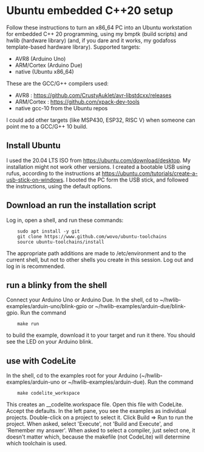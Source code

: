 # Ubuntu embedded C++20 setup

Follow these instructions to turn an x86_64 PC 
into an Ubuntu workstation for embedded C++ 20 programming,
using my bmptk (build scripts) and hwlib (hardware library)
(and, if you dare and it works, my godafoss template-based
hardware library).
Supported targets: 
- AVR8 (Arduino Uno)
- ARM/Cortex (Arduino Due)
- native (Ubuntu x86_64)

These are the GCC/G++ compilers used:
- AVR8 : https://github.com/CrustyAuklet/avr-libstdcxx/releases
- ARM/Cortex : https://github.com/xpack-dev-tools
- native gcc-10 from the Ubuntu repos

I could add other targets (like MSP430, ESP32, RISC V)
when someone can point me to a GCC/G++ 10 build.

## Install Ubuntu

I used the 20.04 LTS ISO from
https://ubuntu.com/download/desktop. 
My installation might not work other versions.
I created a bootable USB using rufus,
according to the instructions at 
https://ubuntu.com/tutorials/create-a-usb-stick-on-windows.
I booted the PC form the USB stick, 
and followed the instructions, using the default options.

## Download an run the installation script

Log in, open a shell, and run these commands:
````shell
    sudo apt install -y git
    git clone https://www.github.com/wovo/ubuntu-toolchains
    source ubuntu-toolchains/install
````    
The appropriate path additions are made to /etc/environment
and to the current shell, but not to other shells
you create in this session. 
Log out and log in is recommended.
    
## run a blinky from the shell

Connect your Arduino Uno or Arduino Due.
In the shell, cd to ~/hwlib-examples/arduin-uno/blink-gpio 
or ~/hwlib-examples/arduin-due/blink-gpio.
Run the command
````shell
    make run
````
to build the example, download it to your 
target and run it there.
You should see the LED on your Arduino blink.

## use with CodeLite

In the shell, cd to the examples root for your Arduino
(~/hwlib-examples/arduin-uno or ~/hwlib-examples/arduin-due).
Run the command
````shell
    make codelite_workspace
````    
This creates an __codelite.workspace file.
Open this file with CodeLite.
Accept the defaults.
In the left pane, you see the examples as individual projects.
Double-click on a project to select it.
Click Build => Run to run the project.
When asked, select 'Execute', not 'Build and Execute', and 'Remember my answer'.
When asked to select a compiler, just select one, it doesn't matter which,
because the makefile (not CodeLite) will determine which toolchain is used.


